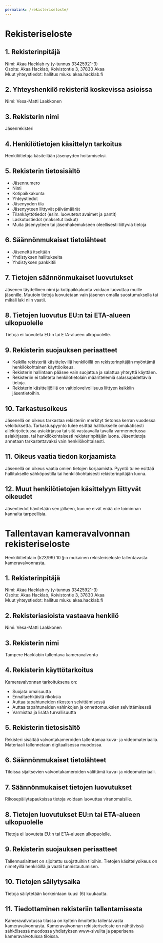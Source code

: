 ```yaml
---
permalink: /rekisteriseloste/
---
```


# Rekisteriseloste

## 1. Rekisterinpitäjä

Nimi: Akaa Hacklab ry (y-tunnus 33425921-3)\
Osoite: Akaa Hacklab, Koivistontie 3, 37830 Akaa\
Muut yhteystiedot: hallitus miuku akaa.hacklab.fi

## 2. Yhteyshenkilö rekisteriä koskevissa asioissa

Nimi: Vesa-Matti Laakkonen

## 3. Rekisterin nimi

Jäsenrekisteri

## 4. Henkilötietojen käsittelyn tarkoitus

Henkilötietoja käsitellään jäsenyyden hoitamiseksi.

## 5. Rekisterin tietosisältö

* Jäsennumero
* Nimi
* Kotipaikkakunta
* Yhteystiedot
* Jäsenyyden tila
* Jäsenyyteen liittyvät päivämäärät
* Tilankäyttötiedot (esim. luovutetut avaimet ja pantit)
* Laskutustiedot (maksetut laskut)
* Muita jäsenyyteen tai jäsenhakemukseen oleellisesti liittyviä tietoja

## 6. Säännönmukaiset tietolähteet

* Jäseneltä itseltään
* Yhdistyksen hallitukselta
* Yhdistyksen pankkitili

## 7. Tietojen säännönmukaiset luovutukset

Jäsenen täydellinen nimi ja kotipaikkakunta voidaan luovuttaa muille jäsenille. Muutoin tietoja luovutetaan vain jäsenen omalla suostumuksella tai mikäli laki niin vaatii.

## 8. Tietojen luovutus EU:n tai ETA-alueen ulkopuolelle

Tietoja ei luovuteta EU:n tai ETA-alueen ulkopuolelle.

## 9. Rekisterin suojauksen periaatteet

* Kaikilla rekisteriä käsittelevillä henkilöillä on rekisterinpitäjän myöntämä henkilökohtainen käyttöoikeus.
* Rekisterin hallintaan pääsee vain suojattua ja salattua yhteyttä käyttäen.
* Rekisteriin ei talleteta henkilötietolain määrittelemiä salassapidettäviä tietoja.
* Rekisterin käsittelijöillä on vaitiolovelvollisuus liittyen kaikkiin jäsentietoihin.

## 10. Tarkastusoikeus

Jäsenellä on oikeus tarkastaa rekisteriin merkityt tietonsa kerran vuodessa veloituksetta. Tarkastuspyynto tulee esittää hallitukselle omakätisesti allekirjoitetussa asiakirjassa tai sitä vastaavalla tavalla varmennetussa asiakirjassa, tai henkilökohtaisesti rekisterinpitäjän luona. Jäsentietoja annetaan tarkastettavaksi vain henkilökohtaisesti.

## 11. Oikeus vaatia tiedon korjaamista

Jäsenellä on oikeus vaatia omien tietojen korjaamista. Pyyntö tulee  esittää hallitukselle sähköpostilla tai henkilökohtaisesti rekisterinpitäjän luona.

## 12. Muut henkilötietojen käsittelyyn liittyvät oikeudet

Jäsentiedot hävitetään sen jälkeen, kun ne eivät enää ole toiminnan kannalta tarpeellisia.

# Tallentavan kameravalvonnan rekisteriseloste

Henkilötietolain (523/99) 10 §:n mukainen rekisteriseloste tallentavasta kameravalvonnasta.

## 1. Rekisterinpitäjä

Nimi: Akaa Hacklab ry (y-tunnus 33425921-3)\
Osoite: Akaa Hacklab, Koivistontie 3, 37830 Akaa\
Muut yhteystiedot: hallitus miuku akaa.hacklab.fi

## 2. Rekisteriasioista vastaava henkilö

Nimi: Vesa-Matti Laakkonen

## 3. Rekisterin nimi

Tampere Hacklabin tallentava kameravalvonta

## 4. Rekisterin käyttötarkoitus

Kameravalvonnan tarkoituksena on:

* Suojata omaisuutta
* Ennaltaehkäistä rikoksia
* Auttaa tapahtuneiden rikosten selvittämisessä
* Auttaa tapahtuneiden vahinkojen ja onnettomuuksien selvittämisessä
* Varmistaa ja lisätä turvallisuutta

## 5. Rekisterin tietosisältö

Rekisteri sisältää valvontakameroiden tallentamaa kuva- ja videomateriaalia.
Materiaali tallennetaan digitaalisessa muodossa.

## 6. Säännönmukaiset tietolähteet

Tiloissa sijaitsevien valvontakameroiden välittämä kuva- ja videomateriaali.

## 7. Säännönmukaiset tietojen luovutukset

Rikosepäilytapauksissa tietoja voidaan luovuttaa viranomaisille.

## 8. Tietojen luovutukset EU:n tai ETA-alueen ulkopuolelle

Tietoja ei luovuteta EU:n tai ETA-alueen ulkopuolelle.

## 9. Rekisterin suojauksen periaatteet

Tallennuslaitteet on sijoitettu suojattuihin tiloihin.
Tietojen käsittelyoikeus on nimetyillä henkilöillä ja vaatii tunnistautumisen.

## 10. Tietojen säilytysaika

Tietoja säilytetään korkeintaan kuusi (6) kuukautta.

## 11. Tiedottaminen rekisteriin tallentamisesta

Kameravalvotussa tilassa on kyltein ilmoitettu tallentavasta kameravalvonnasta.
Kameravalvonnan rekisteriseloste on nähtävissä sähköisessä muodossa yhdistyksen www-sivuilta ja paperisena kameravalvotuissa tiloissa.